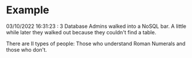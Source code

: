 # Example

<!-- replace-with-date starts -->
03/10/2022 16:31:23 : 3 Database Admins walked into a NoSQL bar. A little while later they walked out because they couldn't find a table.
<!-- replace-with-date ends -->

<!-- replace-with-joke starts -->
There are II types of people: Those who understand Roman Numerals and those who don't.
<!-- replace-with-joke ends -->